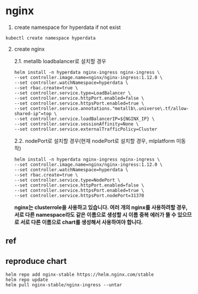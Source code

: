 # nginx

1. create namespace for hyperdata if not exist
```
kubectl create namespace hyperdata
```

2. create nginx

    2.1. metallb loadbalancer로 설치할 경우
    ```
    helm install -n hyperdata nginx-ingress nginx-ingress \
    --set controller.image.name=nginx/nginx-ingress:1.12.0 \
    --set controller.watchNamespace=hyperdata \
    --set rbac.create=true \
    --set controller.service.type=LoadBalancer \
    --set controller.service.httpPort.enabled=false \
    --set controller.service.httpsPort.enabled=true \
    --set controller.service.annotations."metallb\.universe\.tf/allow-shared-ip"=top \
    --set controller.service.loadBalancerIP=${NGINX_IP} \
    --set controller.service.sessionAffinity=None \
    --set controller.service.externalTrafficPolicy=Cluster
    ```

    2.2. nodePort로 설치할 경우(현재 nodePort로 설치할 경우, mlplatform 미동작)
    ```
    helm install -n hyperdata nginx-ingress nginx-ingress \
    --set controller.image.name=nginx/nginx-ingress:1.12.0 \
    --set controller.watchNamespace=hyperdata \
    --set rbac.create=true \
    --set controller.service.type=NodePort \
    --set controller.service.httpPort.enabled=false \
    --set controller.service.httpsPort.enabled=true \
    --set controller.service.httpsPort.nodePort=31370
    ```

    **nginx는 clusterrole을 사용하고 있습니다. 여러 개의 nginx를 사용하려할 경우, 서로 다른 namespace라도 같은 이름으로 생성할 시 이름 중복 에러가 뜰 수 있으므로 서로 다른 이름으로 chart를 생성해서 사용하여야 합니다.**
    

## ref

## reproduce chart
```
helm repo add nginx-stable https://helm.nginx.com/stable
helm repo update
helm pull nginx-stable/nginx-ingress --untar
```
